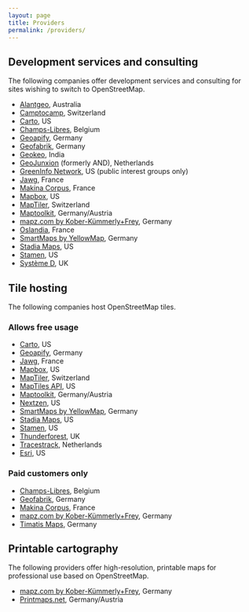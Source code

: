 ```yaml
---
layout: page
title: Providers
permalink: /providers/
---
```


## Development services and consulting

The following companies offer development services and consulting for sites wishing to switch to OpenStreetMap.

* [Alantgeo](https://www.alantgeo.com.au), Australia
* [Camptocamp](https://camptocamp.com/), Switzerland
* [Carto](https://carto.com/), US
* [Champs-Libres](https://www.champs-libres.coop/), Belgium
* [Geoapify](https://www.geoapify.com/), Germany
* [Geofabrik](https://www.geofabrik.de/), Germany
* [Geokeo](https://www.geokeo.com/), India
* [GeoJunxion](https://www.geojunxion.com/) (formerly AND), Netherlands
* [GreenInfo Network](https://www.greeninfo.org/), US (public interest groups only)
* [Jawg](https://www.jawg.io/), France
* [Makina Corpus](https://makina-corpus.com/), France
* [Mapbox](https://www.mapbox.com/), US
* [MapTiler](https://www.maptiler.com/), Switzerland
* [Maptoolkit](https://www.maptoolkit.com/), Germany/Austria
* [mapz.com by Kober-Kümmerly+Frey](https://www.mapz.com/), Germany
* [Oslandia](https://oslandia.com), France
* [SmartMaps by YellowMap](https://www.smartmaps.net/en/), Germany
* [Stadia Maps](https://stadiamaps.com), US
* [Stamen](https://www.stamen.com/), US
* [Système D](https://www.systemeD.net/openstreetmap/ "OpenStreetMap consultancy by Richard Fairhurst"), UK

## Tile hosting

The following companies host OpenStreetMap tiles.

### Allows free usage

* [Carto](https://carto.com/), US
* [Geoapify](https://www.geoapify.com/api/map-tiles/), Germany
* [Jawg](https://www.jawg.io/), France
* [Mapbox](http://mapbox.com/), US
* [MapTiler](https://www.maptiler.com/), Switzerland
* [MapTiles API](https://www.maptilesapi.com/), US
* [Maptoolkit](https://www.maptoolkit.com/), Germany/Austria
* [Nextzen](https://www.nextzen.org/), US
* [SmartMaps by YellowMap](https://www.smartmaps.net/en/), Germany
* [Stadia Maps](https://stadiamaps.com), US
* [Stamen](https://stamen.com/), US
* [Thunderforest](https://www.thunderforest.com), UK
* [Tracestrack](https://www.tracestrack.com), Netherlands
* [Esri](https://www.esri.com), US

### Paid customers only

* [Champs-Libres](https://www.champs-libres.coop/), Belgium
* [Geofabrik](https://www.geofabrik.de/maps/rendering.html), Germany
* [Makina Corpus](https://makina-corpus.com/), France
* [mapz.com by Kober-Kümmerly+Frey](https://www.mapz.com/), Germany
* [Timatis Maps](https://www.timatis.com/), Germany

## Printable cartography

The following providers offer high-resolution, printable maps for professional use based on OpenStreetMap.

* [mapz.com by Kober-Kümmerly+Frey](https://www.mapz.com/), Germany
* [Printmaps.net](https://www.printmaps.net/), Germany/Austria
